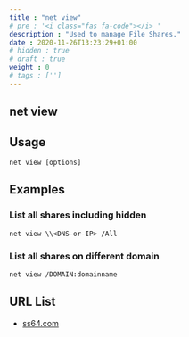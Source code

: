 ```yaml
---
title : "net view"
# pre : '<i class="fas fa-code"></i> '
description : "Used to manage File Shares."
date : 2020-11-26T13:23:29+01:00
# hidden : true
# draft : true
weight : 0
# tags : ['']
---
```


## net view

## Usage

```plain
net view [options]
```

## Examples

### List all shares including hidden

```plain
net view \\<DNS-or-IP> /All
```

### List all shares on different domain

```plain
net view /DOMAIN:domainname
```

## URL List

- [ss64.com](https://ss64.com/nt/net-view.html)

